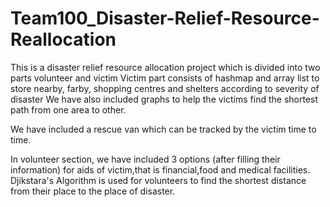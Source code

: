 # Team100_Disaster-Relief-Resource-Reallocation

This is a disaster relief resource allocation project which is divided into two parts volunteer and victim
Victim part consists of hashmap and array list to store nearby, farby, shopping centres and shelters according to severity of disaster
We have also included graphs to help the victims find the shortest path from one area to other.

We have included a rescue van which can be tracked by the victim time to time.

In volunteer section, we have included 3 options (after filling their information) for aids of victim,that is financial,food and 
medical facilities. Djikstara's Algorithm is used for volunteers to find the shortest distance from their place to the place of disaster.
